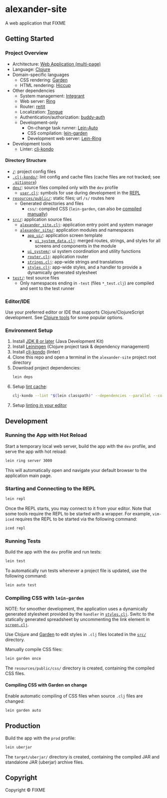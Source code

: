 # alexander-site

A web application that FIXME

## Getting Started

### Project Overview

* Architecture: [Web Application (multi-page)](https://en.wikipedia.org/wiki/Web_application)
* Language: [Clojure](https://clojure.org/)
* Domain-specific languages
  - CSS rendering: [Garden](https://github.com/noprompt/garden)
  - HTML rendering: [Hiccup](https://github.com/weavejester/hiccup)
* Other dependencies
  - System management: [Integrant](https://github.com/weavejester/integrant)
  - Web server: [Ring](https://github.com/ring-clojure/ring)
  - Router: [reitit](https://github.com/metosin/reitit/)
  - Localization: [Tongue](https://github.com/tonsky/tongue)
  - Authentication/authorization: [buddy-auth](https://github.com/funcool/buddy-auth)
  - Development-only
    - On-change task runner: [Lein-Auto](https://github.com/weavejester/lein-auto)
    - CSS compilation: [lein-garden](https://github.com/noprompt/lein-garden)
    - Development web server: [Lein-Ring](https://github.com/weavejester/lein-ring)
* Development tools
  - Linter: [clj-kondo](https://github.com/borkdude/clj-kondo)

#### Directory Structure
* [`/`](/../../): project config files
* [`.clj-kondo/`](.clj-kondo/): lint config and cache files (cache files are not tracked; see [`.gitignore`](.gitignore))
* [`dev/`](dev/): source files compiled only with the `dev` profile
  - [`user.clj`](dev/user.clj): symbols for use during development in the
[REPL](#starting-and-connecting-to-the-repl)
* [`resources/public/`](resources/public/): static files; url `/s/` routes here
  - Generated directories and files
    - `css/`: compiled CSS (`lein-garden`, can also be [compiled manually](#compiling-css-with-lein-garden))
* [`src/`](src/): application source files
  - [`alexander_site.clj`](src/alexander_site.clj): application entry point and system manager
  - [`alexander_site/`](src/alexander_site/): application modules and namespaces
    - [`app_ui/`](src/alexander_site/app_ui/): application screen template
      - [`ui_system_data.clj`](src/alexander_site/app_ui/ui_system_data.clj): merged routes, strings, and styles for all screens and components in the module
    - [`ui_system/`](src/alexander_site/ui_system/): ui system coordination and utility functions
    - [`router.clj`](src/alexander_site/router.clj): application router
    - [`strings.clj`](src/alexander_site/strings.clj): app-wide strings and translations
    - [`styles.clj`](src/alexander_site/styles.clj): app-wide styles, and a handler to provide a dynamically generated stylesheet
* [`test/`](test/): test source files
  - Only namespaces ending in `-test` (files `*_test.clj`) are compiled and sent to the test runner

### Editor/IDE

Use your preferred editor or IDE that supports Clojure/ClojureScript
development. See [Clojure tools](https://clojure.org/community/tools) for some
popular options.

### Environment Setup

1. Install [JDK 8 or later](https://openjdk.java.net/install/) (Java Development Kit)
2. Install [Leiningen](https://leiningen.org/#install) (Clojure project task & dependency management)
3. Install [clj-kondo](https://github.com/borkdude/clj-kondo/blob/master/doc/install.md) (linter)
4. Clone this repo and open a terminal in the `alexander-site` project root directory
5. Download project dependencies:
    ```sh
    lein deps
    ```
6. Setup [lint cache](https://github.com/borkdude/clj-kondo#project-setup):
    ```sh
    clj-kondo --lint "$(lein classpath)" --dependencies --parallel --copy-configs
    ```
7. Setup
[linting in your editor](https://github.com/borkdude/clj-kondo/blob/master/doc/editor-integration.md)

## Development

### Running the App with Hot Reload

Start a temporary local web server, build the app with the `dev` profile, and
serve the app with hot reload:

```sh
lein ring server 3000
```

This will automatically open and navigate your default browser to the
application main page.

### Starting and Connecting to the REPL

```sh
lein repl
```

Once the REPL starts, you may connect to it from your editor. Note that some
tools require the REPL to be started with a wrapper. For example, `vim-iced`
requires the REPL to be started via the following command:

```sh
iced repl
```

### Running Tests

Build the app with the `dev` profile and run tests:

```sh
lein test
```

To automatically run tests whenever a project file is updated, use the following
command:

```sh
lein auto test
```

### Compiling CSS with `lein-garden`

NOTE: for smoother development, the application uses a dynamically generated
stylesheet provided by the `handler` in
[`styles.clj`](src/alexander_site/styles.clj). Switc to the statically
generated spreadsheet by uncommenting the link element in
[`screen.clj`](src/alexander_site/app_ui/screen.clj).

Use Clojure and [Garden](https://github.com/noprompt/garden) to edit styles in
`.clj` files located in the [`src/`](src/) directory.

Manually compile CSS files:
```sh
lein garden once
```

The `resources/public/css/` directory is created, containing the compiled CSS
files.

#### Compiling CSS with Garden on change

Enable automatic compiling of CSS files when source `.clj` files are changed:
```sh
lein garden auto
```

## Production

Build the app with the `prod` profile:

```sh
lein uberjar
```

The `target/uberjar/` directory is created, containing the compiled JAR and
standalone JAR (uberjar) archive files.

## Copyright

Copyright © FIXME
